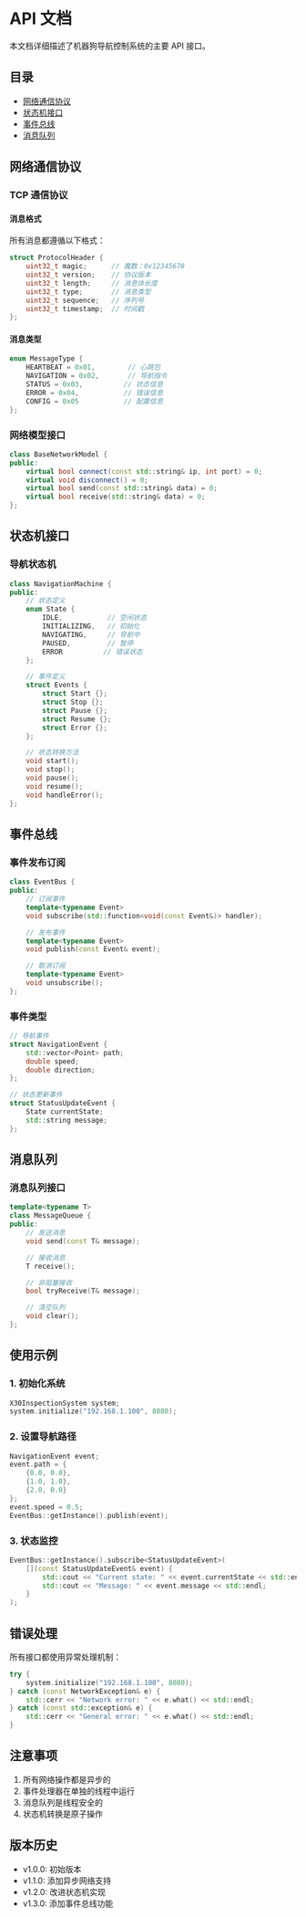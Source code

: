 # API 文档

本文档详细描述了机器狗导航控制系统的主要 API 接口。

## 目录

- [网络通信协议](#网络通信协议)
- [状态机接口](#状态机接口)
- [事件总线](#事件总线)
- [消息队列](#消息队列)

## 网络通信协议

### TCP 通信协议

#### 消息格式

所有消息都遵循以下格式：

```cpp
struct ProtocolHeader {
    uint32_t magic;      // 魔数：0x12345678
    uint32_t version;    // 协议版本
    uint32_t length;     // 消息体长度
    uint32_t type;       // 消息类型
    uint32_t sequence;   // 序列号
    uint32_t timestamp;  // 时间戳
};
```

#### 消息类型

```cpp
enum MessageType {
    HEARTBEAT = 0x01,        // 心跳包
    NAVIGATION = 0x02,       // 导航指令
    STATUS = 0x03,          // 状态信息
    ERROR = 0x04,           // 错误信息
    CONFIG = 0x05           // 配置信息
};
```

### 网络模型接口

```cpp
class BaseNetworkModel {
public:
    virtual bool connect(const std::string& ip, int port) = 0;
    virtual void disconnect() = 0;
    virtual bool send(const std::string& data) = 0;
    virtual bool receive(std::string& data) = 0;
};
```

## 状态机接口

### 导航状态机

```cpp
class NavigationMachine {
public:
    // 状态定义
    enum State {
        IDLE,           // 空闲状态
        INITIALIZING,   // 初始化
        NAVIGATING,     // 导航中
        PAUSED,         // 暂停
        ERROR          // 错误状态
    };

    // 事件定义
    struct Events {
        struct Start {};
        struct Stop {};
        struct Pause {};
        struct Resume {};
        struct Error {};
    };

    // 状态转换方法
    void start();
    void stop();
    void pause();
    void resume();
    void handleError();
};
```

## 事件总线

### 事件发布订阅

```cpp
class EventBus {
public:
    // 订阅事件
    template<typename Event>
    void subscribe(std::function<void(const Event&)> handler);

    // 发布事件
    template<typename Event>
    void publish(const Event& event);

    // 取消订阅
    template<typename Event>
    void unsubscribe();
};
```

### 事件类型

```cpp
// 导航事件
struct NavigationEvent {
    std::vector<Point> path;
    double speed;
    double direction;
};

// 状态更新事件
struct StatusUpdateEvent {
    State currentState;
    std::string message;
};
```

## 消息队列

### 消息队列接口

```cpp
template<typename T>
class MessageQueue {
public:
    // 发送消息
    void send(const T& message);

    // 接收消息
    T receive();

    // 非阻塞接收
    bool tryReceive(T& message);

    // 清空队列
    void clear();
};
```

## 使用示例

### 1. 初始化系统

```cpp
X30InspectionSystem system;
system.initialize("192.168.1.100", 8080);
```

### 2. 设置导航路径

```cpp
NavigationEvent event;
event.path = {
    {0.0, 0.0},
    {1.0, 1.0},
    {2.0, 0.0}
};
event.speed = 0.5;
EventBus::getInstance().publish(event);
```

### 3. 状态监控

```cpp
EventBus::getInstance().subscribe<StatusUpdateEvent>(
    [](const StatusUpdateEvent& event) {
        std::cout << "Current state: " << event.currentState << std::endl;
        std::cout << "Message: " << event.message << std::endl;
    }
);
```

## 错误处理

所有接口都使用异常处理机制：

```cpp
try {
    system.initialize("192.168.1.100", 8080);
} catch (const NetworkException& e) {
    std::cerr << "Network error: " << e.what() << std::endl;
} catch (const std::exception& e) {
    std::cerr << "General error: " << e.what() << std::endl;
}
```

## 注意事项

1. 所有网络操作都是异步的
2. 事件处理器在单独的线程中运行
3. 消息队列是线程安全的
4. 状态机转换是原子操作

## 版本历史

- v1.0.0: 初始版本
- v1.1.0: 添加异步网络支持
- v1.2.0: 改进状态机实现
- v1.3.0: 添加事件总线功能
